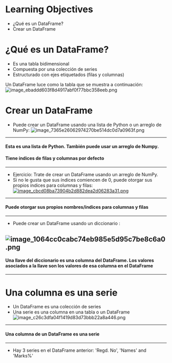 # Learning Objectives
* ¿Qué es un DataFrame?
* Crear un DataFrame

# ¿Qué es un DataFrame?
* Es una tabla bidimensional
* Compuesta por una colección de series
* Estructurado con ejes etiquetados (filas y columnas)

Un DataFrame luce como la tabla que se muestra a continuación:
![image_ebaddd603f8d4917abf0f77bbc358eeb.png](https://dphi-live.s3.amazonaws.com/media_uploads/image_ebaddd603f8d4917abf0f77bbc358eeb_a0748e6f993a495ea5f7efd30a7e2b3c.png)

# Crear un DataFrame
*  Puede crear un DataFrame usando una lista de Python o un arreglo de NumPy:
![image_7365e26062974270be514dc0d7a0963f.png](https://dphi-live.s3.amazonaws.com/media_uploads/image_7365e26062974270be514dc0d7a0963f_50fe628d15b845a69be48e43365332e3.png)
---
#### Esta es una lista de Python. También puede usar un arreglo de Numpy.
#### Tiene índices de filas y columnas por defecto
---

* Ejercicio: Trate de crear un DataFrame usando un arreglo de NumPy.
* Si no le gusta que sus índices comiencen de 0, puede otorgar sus propios índices para columnas y filas:
[![image_cbcd08ba73904b2d882dea2d06283a31.png](https://dphi-live.s3.amazonaws.com/media_uploads/image_cbcd08ba73904b2d882dea2d06283a31_6123875dd7e34f378c4251d2829c14c6.png)]()
---
#### Puede otorgar sus propios nombres/índices para columnas y filas
---
* Puede crear un DataFrame usando un diccionario :

![image_1064cc0cabc74eb985e5d95c7be8c6a0.png](https://dphi-live.s3.amazonaws.com/media_uploads/image_1064cc0cabc74eb985e5d95c7be8c6a0_c036d61b84674611b78b908a1499f321.png)
---
#### Una llave del diccionario es una columna del DataFrame. Los valores asociados a la llave son los valores de esa columna en el DataFrame
---

# Una columna es una serie
* Un DataFrame es una colección de series
* Una serie es una columna en una tabla o un DataFrame
![image_c26c3dfa04f1419d83d73bbb22a8a446.png](https://dphi-live.s3.amazonaws.com/media_uploads/image_c26c3dfa04f1419d83d73bbb22a8a446_d0409c17db7e4b8f8c1f13e469022295.png)
---
#### Una columna de un DataFrame es una serie
---
* Hay 3 series en el DataFrame anterior: 'Regd. No', 'Names' and 'Marks%'